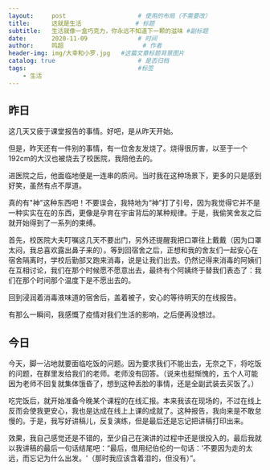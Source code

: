 ```yaml
---
layout:     post   				    # 使用的布局（不需要改）
title:      这就是生活 				# 标题 
subtitle:   生活就像一盒巧克力，你永远不知道下一颗的滋味 #副标题
date:       2020-11-09 				# 时间
author:     鸣超 						# 作者
header-img: img/大幸和小罗.jpg 	#这篇文章标题背景图片
catalog: true 						# 是否归档
tags:								#标签
    - 生活
---
```

## 昨日
这几天又疲于课堂报告的事情。好吧，是从昨天开始。

但是，昨天还有一件别的事情，有一位舍友发烧了。烧得很厉害，以至于一个192cm的大汉也被烧去了校医院，我陪他去的。

进医院之后，他面临地便是一连串的质问。当时我在这种场景下，更多的只是感到好笑，虽然有点不厚道。

真的有"神"这种东西吧！不要误会，我特地为“神”打了引号，因为我觉得它并不是一种实实在在的东西，更像是孕育在宇宙背后的某种规律。于是，我偷笑舍友之后就开始得到了一系列的束缚。

首先，校医院大夫叮嘱这几天不要出门，另外还提醒我把口罩往上戴戴（因为口罩太闷，我总喜欢露出鼻子来的）。等到回宿舍之后，正想和我的舍友们一起安心在宿舍隔离时，学校后勤部又跑来消毒，说是让我们出去。仍然记得来消毒的阿姨们在互相讨论，我们在那个时候愿不愿意出去，最终有个阿姨终于替我们表态了：我们在那个时间那个温度下是不愿出去的。

回到浸润着消毒液味道的宿舍后，盖着被子，安心的等待明天的在线报告。

有那么一瞬间，我感慨了疫情对我们生活的影响，之后便再没想过。
## 今日
今天，脚一沾地就要面临吃饭的问题。因为要求我们不能出去，无奈之下，将吃饭的问题，在群里发给我们的老师。老师没有回答。（说来也挺惭愧的，五个人可能因为老师不回复就集体饿昏了，想到这种丢脸的事情，还是全副武装去买饭了。）

吃完饭后，就开始准备今晚某个课程的在线汇报。本来我该在现场的，不过在线上反而会使我更安心，我也是达成在线上上课的成就了。这种报告，我向来是不敢怠慢的。于是，我写好讲稿儿，反复演练，但是最后还是忘记把讲稿打印出来。

效果，我自己感觉还是不错的，至少自己在演讲的过程中还是很投入的。最后我就以我讲稿的最后一句话结尾吧：“最后，借用纪伯伦的一句话：'不要因为走的太远，而忘记为什么出发。'（那时我应该含着泪的，但没有）”。
